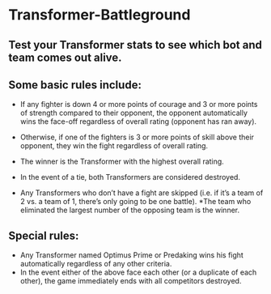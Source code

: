 # Transformer-Battleground

## Test your Transformer stats to see which bot and team comes out alive.
## Some basic rules include:
* If any fighter is down 4 or more points of courage and 3 or more points of strength
compared to their opponent, the opponent automatically wins the face-off regardless of
overall rating (opponent has ran away).
* Otherwise, if one of the fighters is 3 or more points of skill above their opponent, they win
the fight regardless of overall rating.
* The winner is the Transformer with the highest overall rating.

* In the event of a tie, both Transformers are considered destroyed.
* Any Transformers who don’t have a fight are skipped (i.e. if it’s a team of 2 vs. a team of 1, there’s
only going to be one battle).
*The team who eliminated the largest number of the opposing team is the winner.
## Special rules:
* Any Transformer named Optimus Prime or Predaking wins his fight automatically regardless of
any other criteria.
* In the event either of the above face each other (or a duplicate of each other), the game
immediately ends with all competitors destroyed.
